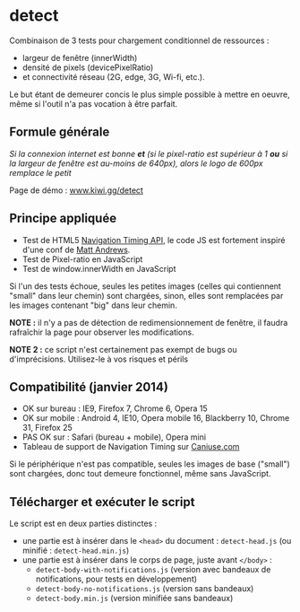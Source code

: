 detect
======

Combinaison de 3 tests pour chargement conditionnel de ressources :
* largeur de fenêtre (innerWidth)
* densité de pixels (devicePixelRatio)
* et connectivité réseau (2G, edge, 3G, Wi-fi, etc.).

Le but étant de demeurer concis le plus simple possible à mettre en oeuvre, même si l'outil n'a pas vocation à être parfait.

## Formule générale 

_Si la connexion internet est bonne **et** (si le pixel-ratio est supérieur à 1 **ou** si la largeur de fenêtre est au-moins de 640px), alors le logo de 600px remplace le petit_

Page de démo  : www.kiwi.gg/detect

Principe appliquée
----------------

* Test de HTML5 [Navigation Timing API](https://developer.mozilla.org/en-US/docs/Navigation_timing), le code JS est fortement inspiré d'une conf de [Matt Andrews](http://mattandrews.info/talks/port80-2013/#/33).
* Test de Pixel-ratio en JavaScript
* Test de window.innerWidth en JavaScript

Si l'un des tests échoue, seules les petites images (celles qui contiennent "small" dans leur chemin) sont chargées, sinon, elles sont remplacées par les images contenant "big" dans leur chemin.

**NOTE :** il n'y a pas de détection de redimensionnement de fenêtre, il faudra rafraîchir la page pour observer les modifications.

**NOTE 2 :** ce script n'est certainement pas exempt de bugs ou d'imprécisions. Utilisez-le à vos risques et périls

Compatibilité (janvier 2014)
----------------------------

* OK sur bureau : IE9, Firefox 7, Chrome 6, Opera 15
* OK sur mobile : Android 4, IE10, Opera mobile 16, Blackberry 10, Chrome 31, Firefox 25
* PAS OK sur : Safari (bureau + mobile), Opera mini
* Tableau de support de Navigation Timing sur [Caniuse.com](http://caniuse.com/#feat=nav-timing)

Si le périphérique n'est pas compatible, seules les images de base ("small") sont chargées, donc tout demeure fonctionnel, même sans JavaScript.

Télécharger et exécuter le script
---------------------------------

Le script est en deux parties distinctes :

* une partie est à insérer dans le `<head>` du document : `detect-head.js` (ou minifié : `detect-head.min.js`)
* une partie est à insérer dans le corps de page, juste avant `</body>` :
    * `detect-body-with-notifications.js` (version avec bandeaux de notifications, pour tests en développement)
    * `detect-body-no-notifications.js` (version sans bandeaux)
    * `detect-body.min.js` (version minifiée sans bandeaux)
